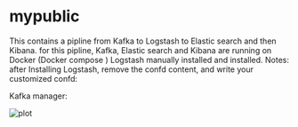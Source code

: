# mypublic

This contains a pipline from Kafka to Logstash to Elastic search and then Kibana. 
for this pipline, Kafka, Elastic search and Kibana are running on Docker (Docker compose )
Logstash manually installed and installed. 
Notes:
after Installing Logstash, remove the confd content, and write your customized confd:

Kafka manager:

![plot](./directory_1/directory_2/.../directory_n/plot.png)
